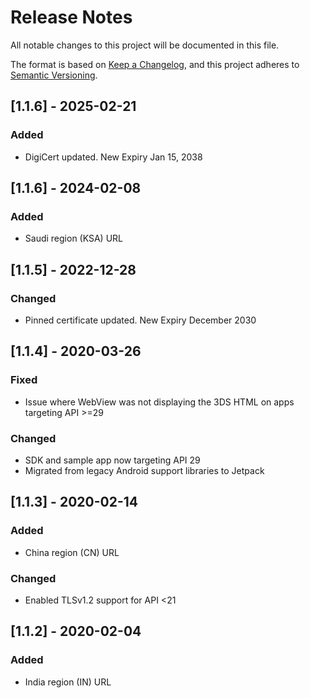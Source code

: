 # Release Notes
All notable changes to this project will be documented in this file.

The format is based on [Keep a Changelog](https://keepachangelog.com/en/1.0.0/),
and this project adheres to [Semantic Versioning](https://semver.org/spec/v2.0.0.html).


## [1.1.6] - 2025-02-21
### Added
- DigiCert updated. New Expiry Jan 15, 2038

## [1.1.6] - 2024-02-08
### Added
- Saudi region (KSA) URL

## [1.1.5] - 2022-12-28
### Changed
- Pinned certificate updated. New Expiry December 2030

## [1.1.4] - 2020-03-26
### Fixed
- Issue where WebView was not displaying the 3DS HTML on apps targeting API >=29
### Changed
- SDK and sample app now targeting API 29
- Migrated from legacy Android support libraries to Jetpack

## [1.1.3] - 2020-02-14
### Added
- China region (CN) URL
### Changed
- Enabled TLSv1.2 support for API <21

## [1.1.2] - 2020-02-04
### Added
- India region (IN) URL
